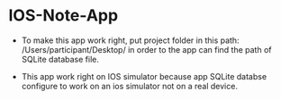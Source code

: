 # IOS-Note-App

- To make this app work right, put project folder in this path: /Users/participant/Desktop/ 
in order to the app can find the path of SQLite database file.

- This app work right on IOS simulator because app SQLite databse configure to work on 
an  ios simulator not on a real device.
